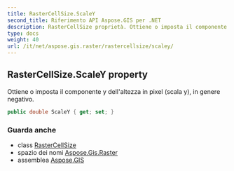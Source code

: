 ```yaml
---
title: RasterCellSize.ScaleY
second_title: Riferimento API Aspose.GIS per .NET
description: RasterCellSize proprietà. Ottiene o imposta il componente y dellaltezza in pixel scala y in genere negativo.
type: docs
weight: 40
url: /it/net/aspose.gis.raster/rastercellsize/scaley/
---
```

## RasterCellSize.ScaleY property

Ottiene o imposta il componente y dell'altezza in pixel (scala y), in genere negativo.

```csharp
public double ScaleY { get; set; }
```

### Guarda anche

* class [RasterCellSize](../)
* spazio dei nomi [Aspose.Gis.Raster](../../rastercellsize/)
* assemblea [Aspose.GIS](../../../)


